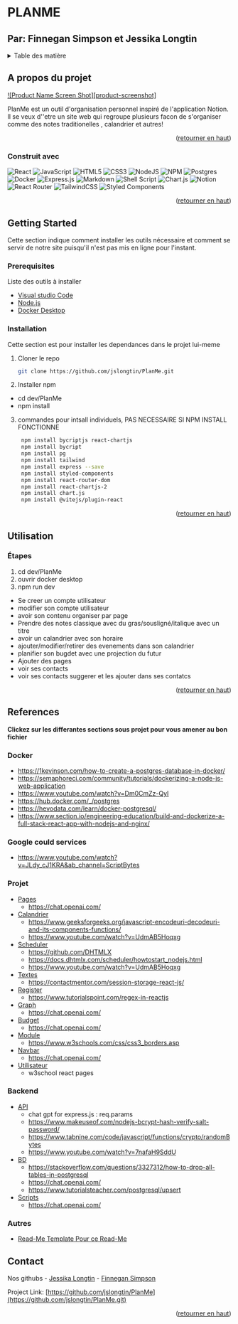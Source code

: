 # PLANME 
## Par: Finnegan Simpson et Jessika Longtin
<!-- CVM: -C61 Projet syntese-->

<a name="readme-top"></a>

<!-- TABLE OF CONTENTS -->
<details>
  <summary>Table des matière</summary>
  <ol>
    <li>
      <a href="#about-the-project">A propos du projet</a>
      <ul>
        <li><a href="#built-with">Construit avec</a></li>
      </ul>
    </li>
    <li>
      <a href="#getting-started">Commancer</a>
      <ul>
        <li><a href="#prerequisites">Prerequisites</a></li>
        <li><a href="#installation">Installation</a></li>
      </ul>
    </li>
    <li><a href="#usage">Usage</a></li>
    <li><a href="#roadmap">Roadmap</a></li>
    <li><a href="#contributing">Contributing</a></li>
    <li><a href="#license">License</a></li>
    <li><a href="#contact">Contact</a></li>
    <li><a href="#acknowledgments">Acknowledgments</a></li>
  </ol>
</details>



<!-- ABOUT THE PROJECT -->
## A propos du projet

[![Product Name Screen Shot][product-screenshot]](https://example.com)

PlanMe est un outil d'organisation personnel inspiré de l'application Notion. Il se veux d''etre un site web qui regroupe plusieurs facon de s'organiser comme des notes traditionelles , calandrier et autres!

<p align="right">(<a href="#readme-top">retourner en haut</a>)</p>



### Construit avec
<!-- * [![React][React.js]][React-url] -->
![React](https://img.shields.io/badge/react-%2320232a.svg?style=for-the-badge&logo=react&logoColor=%2361DAFB) 
![JavaScript](https://img.shields.io/badge/javascript-%23323330.svg?style=for-the-badge&logo=javascript&logoColor=%23F7DF1E) 
![HTML5](https://img.shields.io/badge/html5-%23E34F26.svg?style=for-the-badge&logo=html5&logoColor=white) 
![CSS3](https://img.shields.io/badge/css3-%231572B6.svg?style=for-the-badge&logo=css3&logoColor=white) 
![NodeJS](https://img.shields.io/badge/node.js-6DA55F?style=for-the-badge&logo=node.js&logoColor=white) 
![NPM](https://img.shields.io/badge/NPM-%23000000.svg?style=for-the-badge&logo=npm&logoColor=white) 
![Postgres](https://img.shields.io/badge/postgres-%23316192.svg?style=for-the-badge&logo=postgresql&logoColor=white)
![Docker](https://img.shields.io/badge/docker-%230db7ed.svg?style=for-the-badge&logo=docker&logoColor=white)
![Express.js](https://img.shields.io/badge/express.js-%23404d59.svg?style=for-the-badge&logo=express&logoColor=%2361DAFB) 
![Markdown](https://img.shields.io/badge/markdown-%23000000.svg?style=for-the-badge&logo=markdown&logoColor=white) 
![Shell Script](https://img.shields.io/badge/shell_script-%23121011.svg?style=for-the-badge&logo=gnu-bash&logoColor=white) 
![Chart.js](https://img.shields.io/badge/chart.js-F5788D.svg?style=for-the-badge&logo=chart.js&logoColor=white) 
![Notion](https://img.shields.io/badge/Notion-%23000000.svg?style=for-the-badge&logo=notion&logoColor=white)
![React Router](https://img.shields.io/badge/React_Router-CA4245?style=for-the-badge&logo=react-router&logoColor=white) 
![TailwindCSS](https://img.shields.io/badge/tailwindcss-%2338B2AC.svg?style=for-the-badge&logo=tailwind-css&logoColor=white) 
![Styled Components](https://img.shields.io/badge/styled--components-DB7093?style=for-the-badge&logo=styled-components&logoColor=white)



<p align="right">(<a href="#readme-top">retourner en haut</a>)</p>



<!-- GETTING STARTED -->
## Getting Started

Cette section indique comment installer les outils nécessaire et comment se servir de notre site puisqu'il n'est pas mis en ligne pour l'instant.

### Prerequisites
Liste des outils à installer 
-  [Visual studio Code](https://code.visualstudio.com/download)
-  [Node.js](https://nodejs.org/en/download)
-  [Docker Desktop](https://www.docker.com/products/docker-desktop/)


### Installation

Cette section est pour installer les dependances dans le projet lui-meme 

1. Cloner le repo
   ```sh
   git clone https://github.com/jslongtin/PlanMe.git
   ```
   
2.  Installer npm 
  -  cd dev/PlanMe
  - npm install
3. commandes pour intsall individuels, PAS NECESSAIRE SI NPM INSTALL FONCTIONNE
   ```sh
    npm install bycriptjs react-chartjs
    npm install bycript
    npm install pg
    npm install tailwind
    npm install express --save
    npm install styled-components 
    npm install react-router-dom
    npm install react-chartjs-2
    npm install chart.js
    npm install @vitejs/plugin-react
   ```

<p align="right">(<a href="#readme-top">retourner en haut</a>)</p>



<!-- USAGE EXAMPLES -->
## Utilisation
### Étapes
1. cd dev/PlanMe
2. ouvrir docker desktop
3. npm run dev 

- Se creer un compte utilisateur
- modifier son compte utilisateur 
- avoir son contenu organiser par page
- Prendre des notes classique avec du gras/sousligné/italique avec un titre
- avoir un calandrier avec son horaire
- ajouter/modifier/retirer des evenements dans son calandrier
- planifier son bugdet avec une projection du futur
- Ajouter des pages
- voir ses contacts 
- voir ses contacts suggerer et les ajouter dans ses contatcs

<p align="right">(<a href="#readme-top">retourner en haut</a>)</p>


## References
**Clickez sur les differantes sections sous projet pour vous amener au bon fichier**

### Docker
* https://1kevinson.com/how-to-create-a-postgres-database-in-docker/
* https://semaphoreci.com/community/tutorials/dockerizing-a-node-js-web-application
* https://www.youtube.com/watch?v=Dm0CmZz-QyI
* https://hub.docker.com/_/postgres
* https://hevodata.com/learn/docker-postgresql/
* https://www.section.io/engineering-education/build-and-dockerize-a-full-stack-react-app-with-nodejs-and-nginx/
### Google could services
* https://www.youtube.com/watch?v=JLdy_cJ1KRA&ab_channel=ScriptBytes
### Projet
* [Pages](dev/PlanMe/src/Components/Pages/Page.jsx) 
  * https://chat.openai.com/
* [Calandrier](dev/PlanMe/src/Components/modules/Calendar/Cal.jsx)
  * https://www.geeksforgeeks.org/javascript-encodeuri-decodeuri-and-its-components-functions/
  * https://www.youtube.com/watch?v=UdmAB5Hoqxg
* [Scheduler](dev/PlanMe/src/Components/modules/Calendar/Scheduler/Scheduler.jsx)
  * https://github.com/DHTMLX
  * https://docs.dhtmlx.com/scheduler/howtostart_nodejs.html
  * https://www.youtube.com/watch?v=UdmAB5Hoqxg
* [Textes](dev/PlanMe/src/Components/modules/text/text.jsx)
  * https://contactmentor.com/session-storage-react-js/
* [Register](dev/PlanMe/src/Components/register/Register.jsx)
  * https://www.tutorialspoint.com/regex-in-reactjs
* [Graph](dev/PlanMe/src/Components/Contacts/Graph.jsx)
  * https://chat.openai.com/
* [Budget](dev/PlanMe/src/Components/modules/budget/Budget.jsx)
  * https://chat.openai.com/
* [Module](dev/PlanMe/src/Components/modules/Module.css)
  * https://www.w3schools.com/css/css3_borders.asp 
* [Navbar](dev/PlanMe/src/Components/Navbar/navbar.jsx)
  * https://chat.openai.com/
* [Utilisateur](dev/PlanMe/src/Components/Utilisateur/Utilisateur.jsx)
  * w3school react pages
### Backend
* [API](dev/PlanMe/src/DAO/API/api.cjs)
  * chat gpt for express.js : req.params
  * https://www.makeuseof.com/nodejs-bcrypt-hash-verify-salt-password/
  * https://www.tabnine.com/code/javascript/functions/crypto/randomBytes
  * https://www.youtube.com/watch?v=7nafaH9SddU
* [BD](dev\PlanMe\src\DAO\API\createBD.cjs)
  * https://stackoverflow.com/questions/3327312/how-to-drop-all-tables-in-postgresql
  * https://chat.openai.com/
  * https://www.tutorialsteacher.com/postgresql/upsert
* [Scripts](dev/PlanMe/run-script.bat)
  * https://chat.openai.com/

### Autres
  * [Read-Me Template Pour ce Read-Me](https://github.com/othneildrew/Best-README-Template)
  

## Contact
Nos githubs - [Jessika Longtin](https://github.com/jslongtin) - [Finnegan Simpson](https://github.com/Finnlandish)

Project Link: [https://github.com/jslongtin/PlanMe](https://github.com/jslongtin/PlanMe.git)

<p align="right">(<a href="#readme-top">retourner en haut</a>)</p>






